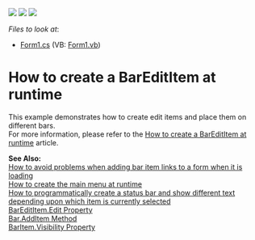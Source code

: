 <!-- default badges list -->
![](https://img.shields.io/endpoint?url=https://codecentral.devexpress.com/api/v1/VersionRange/128616319/13.1.4%2B)
[![](https://img.shields.io/badge/Open_in_DevExpress_Support_Center-FF7200?style=flat-square&logo=DevExpress&logoColor=white)](https://supportcenter.devexpress.com/ticket/details/E708)
[![](https://img.shields.io/badge/📖_How_to_use_DevExpress_Examples-e9f6fc?style=flat-square)](https://docs.devexpress.com/GeneralInformation/403183)
<!-- default badges end -->
<!-- default file list -->
*Files to look at*:

* [Form1.cs](./CS/Form1.cs) (VB: [Form1.vb](./VB/Form1.vb))
<!-- default file list end -->
# How to create a BarEditItem at runtime


<p>This example demonstrates how to create edit items and place them on different bars.<br />
For more information, please refer to the <a href="https://www.devexpress.com/Support/Center/p/A2924">How to create a BarEditItem at runtime</a> article.</p><p><strong>See Also:</strong><br />
<a href="https://www.devexpress.com/Support/Center/p/A496">How to avoid problems when adding bar item links to a form when it is loading</a><br />
<a href="https://www.devexpress.com/Support/Center/p/A2867">How to create the main menu at runtime</a><br />
<a href="https://www.devexpress.com/Support/Center/p/A2881">How to programmatically create a status bar and show different text depending upon which item is currently selected</a><br />
<a href="http://documentation.devexpress.com/#WindowsForms/DevExpressXtraBarsBarEditItem_Edittopic">BarEditItem.Edit Property</a><br />
<a href="http://documentation.devexpress.com/#WindowsForms/DevExpressXtraBarsBar_AddItemtopic">Bar.AddItem Method</a><br />
<a href="http://documentation.devexpress.com/#WindowsForms/DevExpressXtraBarsBarItem_Visibilitytopic">BarItem.Visibility Property</a></p>

<br/>


